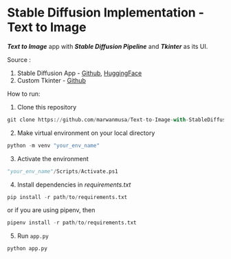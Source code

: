 # Stable Diffusion Implementation - Text to Image
***Text to Image*** app with ***Stable Diffusion Pipeline*** and ***Tkinter*** as its UI.

Source :
1. Stable Diffusion App - [Github](https://github.com/nicknochnack/StableDiffusionApp), [HuggingFace](https://huggingface.co/CompVis/stable-diffusion-v1-4)
2. Custom Tkinter - [Github](https://github.com/TomSchimansky/CustomTkinter)


How to run:
1. Clone this repository
```python
git clone https://github.com/marwanmusa/Text-to-Image-with-StableDiffusion
```
2. Make virtual environment on your local directory
```python
python -m venv "your_env_name"
```
3. Activate the environment
```python
"your_env_name"/Scripts/Activate.ps1
```
4. Install dependencies in *requirements.txt*
```python
pip install -r path/to/requirements.txt
```
or if you are using pipenv, then
```python
pipenv install -r path/to/requirements.txt
```
5. Run `app.py`
```python
python app.py
```